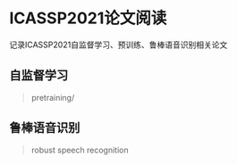 # ICASSP2021论文阅读
记录ICASSP2021自监督学习、预训练、鲁棒语音识别相关论文
## 自监督学习
> pretraining/
## 鲁棒语音识别
> robust speech recognition
